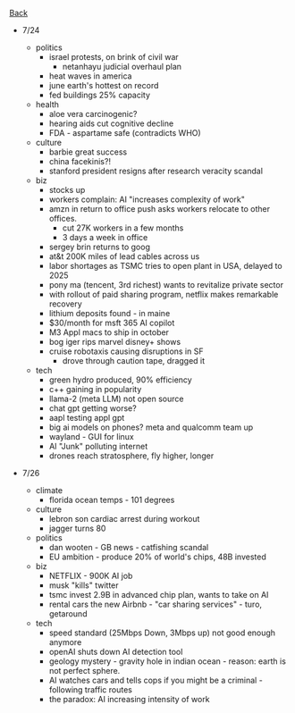 [Back](./index.md)

- 7/24
  - politics
    - israel protests, on brink of civil war
      - netanhayu judicial overhaul plan
    - heat waves in america
    - june earth's hottest on record
    - fed buildings 25% capacity
  - health
    - aloe vera carcinogenic?
    - hearing aids cut cognitive decline
    - FDA - aspartame safe (contradicts WHO)
  - culture
    - barbie great success
    - china facekinis?!
    - stanford president resigns after research veracity scandal
  - biz
    - stocks up
    - workers complain: AI "increases complexity of work"
    - amzn in return to office push asks workers relocate to other offices.
      - cut 27K workers in a few months
      - 3 days a week in office
    - sergey brin returns to goog
    - at&t 200K miles of lead cables across us
    - labor shortages as TSMC tries to open plant in USA, delayed to 2025
    - pony ma (tencent, 3rd richest) wants to revitalize private sector
    - with rollout of paid sharing program, netflix makes remarkable recovery
    - lithium deposits found - in maine
    - $30/month for msft 365 AI copilot
    - M3 Appl macs to ship in october
    - bog iger rips marvel disney+ shows
    - cruise robotaxis causing disruptions in SF
      - drove through caution tape, dragged it
  - tech
    - green hydro produced, 90% efficiency
    - c++ gaining in popularity
    - llama-2 (meta LLM) not open source
    - chat gpt getting worse?
    - aapl testing appl gpt
    - big ai models on phones?  meta and qualcomm team up
    - wayland - GUI for linux
    - AI "Junk" polluting internet
    - drones reach stratosphere, fly higher, longer

- 7/26
  - climate
    - florida ocean temps - 101 degrees
  - culture
    - lebron son cardiac arrest during workout
    - jagger turns 80
  - politics
    - dan wooten - GB news - catfishing scandal
    - EU ambition - produce 20% of world's chips, 48B invested
  - biz
    - NETFLIX - 900K AI job
    - musk "kills" twitter
    - tsmc invest 2.9B in advanced chip plan, wants to take on AI
    - rental cars the new Airbnb - "car sharing services" - turo, getaround
  - tech
    - speed standard (25Mbps Down, 3Mbps up) not good enough anymore
    - openAI shuts down AI detection tool
    - geology mystery - gravity hole in indian ocean - reason: earth is not perfect sphere.
    - AI watches cars and tells cops if you might be a criminal - following traffic routes
    - the paradox: AI increasing intensity of work